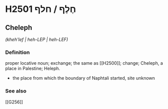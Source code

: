 # H2501 חֶלֶף / חלף

## Cheleph

_(kheh'lef | heh-LEP | heh-LEF)_

### Definition

proper locative noun; exchange; the same as [[H2500]]; change; Cheleph, a place in Palestine; Heleph.

- the place from which the boundary of Naphtali started, site unknown
### See also

[[G256]]

